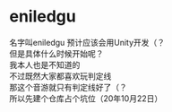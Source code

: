 # eniledgu
名字叫eniledgu 预计应该会用Unity开发（？  
但是具体什么时候开始呢？  
我本人也是不知道的  
不过既然大家都喜欢玩判定线  
那这个音游就只有判定线好了（？  
所以先建个仓库占个坑位（20年10月22日）  
